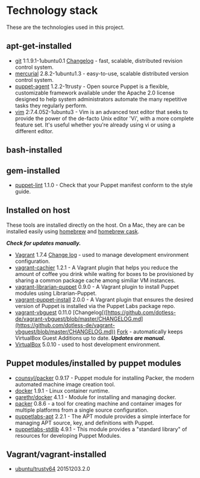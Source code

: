 # Technology stack
These are the technologies used in this project.

## apt-get-installed
- [git](http://packages.ubuntu.com/trusty/git) 1:1.9.1-1ubuntu0.1 [Changelog](https://github.com/git/git/tree/master/Documentation/RelNotes) - fast, scalable, distributed revision control system.
- [mercurial](http://packages.ubuntu.com/trusty/mercurial) 2.8.2-1ubuntu1.3 - easy-to-use, scalable distributed version control system.
- [puppet-agent](http://puppetlabs.com/) 1.2.2-1trusty - Open source Puppet is a flexible, customizable framework available under the Apache 2.0 license designed to help system administrators automate the many repetitive tasks they regularly perform.
- [vim](http://www.vim.org/) 2:7.4.052-1ubuntu3 - Vim is an advanced text editor that seeks to provide the power of the de-facto Unix editor 'Vi', with a more complete feature set. It's useful whether you're already using vi or using a different editor.

## bash-installed
## gem-installed
- [puppet-lint](http://puppet-lint.com/) 1.1.0 - Check that your Puppet manifest conform to the style guide.

## Installed on host
These tools are installed directly on the host.  On a Mac, they are can be installed easily using [homebrew](http://brew.sh/) and [homebrew cask](http://caskroom.io/).

**_Check for updates manually._**
- [Vagrant](https://www.vagrantup.com/) 1.7.4 [Change log](https://github.com/mitchellh/vagrant/blob/master/CHANGELOG.md) - used to manage development environment configuration.
- [vagrant-cachier](https://github.com/fgrehm/vagrant-cachier/) 1.2.1 - A Vagrant plugin that helps you reduce the amount of coffee you drink while waiting for boxes to be provisioned by sharing a common package cache among similiar VM instances.
- [vagrant-librarian-puppet](https://github.com/mhahn/vagrant-librarian-puppet) 0.9.0 - A Vagrant plugin to install Puppet modules using Librarian-Puppet.
- [vagrant-puppet-install](https://github.com/petems/vagrant-puppet-install) 2.0.0 - A Vagrant plugin that ensures the desired version of Puppet is installed via the Puppet Labs package repo.
- [vagrant-vbguest](https://github.com/dotless-de/vagrant-vbguest) 0.11.0 [Changelog[([https://github.com/dotless-de/vagrant-vbguest/blob/master/CHANGELOG.md](https://github.com/dotless-de/vagrant-vbguest/blob/master/CHANGELOG.md)) [Fork](https://github.com/EATechnologies/vagrant-vbguest) - automatically keeps VirtualBox Guest Additions up to date.  **_Updates are manual._**
- [VirtualBox](https://www.virtualbox.org/) 5.0.10 - used to host development environment.

## Puppet modules/installed by puppet modules
- [counsyl/packer](https://forge.puppetlabs.com/counsyl/packer) 0.9.17 - Puppet module for installing Packer, the modern automated machine image creation tool.
- [docker](https://www.docker.com/) 1.9.1 - Linux container runtime.
- [garethr/docker](https://forge.puppetlabs.com/garethr/docker) 4.1.1 - Module for installing and managing docker.
- [packer](https://www.packer.io) 0.8.6 - a tool for creating machine and container images for multiple platforms from a single source configuration.
- [puppetlabs-apt](https://forge.puppetlabs.com/puppetlabs/apt) 2.2.1 - The APT module provides a simple interface for managing APT source, key, and definitions with Puppet.
- [puppetlabs-stdlib](https://forge.puppetlabs.com/puppetlabs/stdlib) 4.9.1 - This module provides a "standard library" of resources for developing Puppet Modules.

## Vagrant/vagrant-installed
- [ubuntu/trusty64](https://atlas.hashicorp.com/ubuntu/boxes/trusty64) 20151203.2.0
